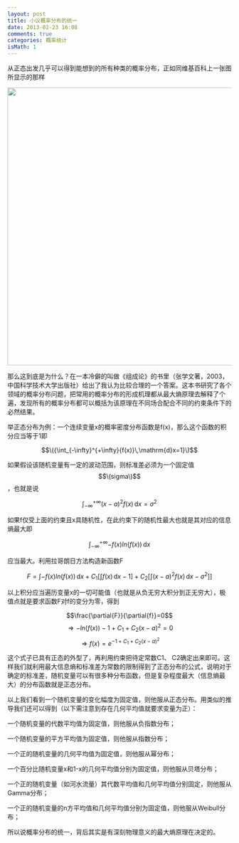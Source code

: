 ```yaml
---
layout: post
title: 小议概率分布的统一
date: 2013-02-23 16:08
comments: true
categories: 概率统计
isMath: 1
---
```

从正态出发几乎可以得到能想到的所有种类的概率分布，正如同维基百科上一张图所显示的那样

<img class="alignnone" alt="" src="http://upload.wikimedia.org/wikipedia/commons/6/69/Relationships_among_some_of_univariate_probability_distributions.jpg" width="1183" height="625" />

那么这到底是为什么？在一本冷僻的叫做《组成论》的书里（张学文著，2003，中国科学技术大学出版社）给出了我认为比较合理的一个答案。这本书研究了各个领域的概率分布问题，把常用的概率分布的形成机理都从最大熵原理去解释了个遍，发现所有的概率分布都可以概括为该原理在不同场合配合不同的约束条件下的必然结果。

举正态分布为例：一个连续变量x的概率密度分布函数是f(x)，那么这个函数的积分应当等于1即

$$\({\int_{-\infty}^{+\infty}{f(x)}\,\mathrm{d}x=1}\)$$

如果假设该随机变量有一定的波动范围，则标准差必须为一个固定值$$\(sigma\)$$，也就是说

$${\int_{-\infty}^{+\infty}{(x-a)^2f(x)}\,\mathrm{d}x=\sigma^2}$$

如果f仅受上面的约束且x具随机性，在此约束下的随机性最大也就是其对应的信息熵最大即

$${\int_{-\infty}^{+\infty}{-f(x)ln(f(x))}\,\mathrm{d}x}$$

应当最大。利用拉哥朗日方法构造新函数F

$$F={\int{-f(x)ln(f(x))}\,\mathrm{d}x}+C_1[{\int{f(x)}\,\mathrm{d}x}-1]+C_2[{\int{(x-a)^2f(x)}\,\mathrm{d}x}-\sigma^2]]$$

以上积分应当遍历变量x的一切可能值（也就是从负无穷大积分到正无穷大），极值点就是要求函数F对f的变分为零，得到

$$\frac{\partial{F}}{\partial{f}}=0$$
$$\Rightarrow{-ln(f(x))-1+C_1+C_2(x-a)^2=0}$$
$$\Rightarrow{f(x)=e^{-1+C_1+C_2(x-a)^2}}$$

这个式子已具有正态的外型了，再利用约束把待定常数C1、 C2确定出来即可。这样我们就利用最大信息熵和标准差为常数的限制得到了正态分布的公式，说明对于确定的标准差，随机变量可以有很多种分布函数，但是复杂程度最大（信息熵最大）的分布函数就是正态分布。

以上我们看到一个随机变量的变化幅度为固定值，则他服从正态分布。用类似的推导我们还可以得到（以下需注意到存在几何平均值就要求变量为正）：

一个随机变量的代数平均值为固定值，则他服从负指数分布；

一个随机变量的平方平均值为固定值，则他服从指数分布；

一个正的随机变量的几何平均值为固定值，则他服从幂分布；

一个百分比随机变量x和1-x的几何平均值分别为固定值，则他服从贝塔分布；

一个正的随机变量（如河水流量）其代数平均值和几何平均值分别固定，则他服从Gamma分布；

一个正的随机变量的n方平均值和几何平均值分别为固定值，则他服从Weibull分布；

所以说概率分布的统一，背后其实是有深刻物理意义的最大熵原理在决定的。
